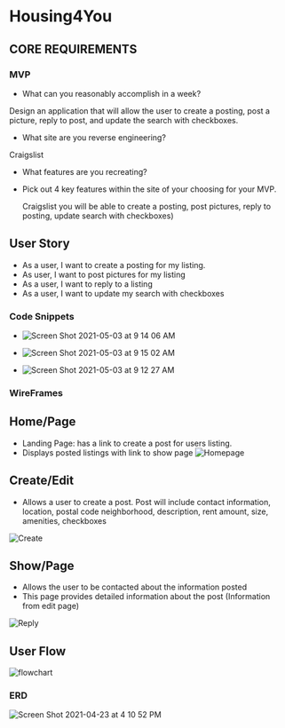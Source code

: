 # Housing4You

## CORE REQUIREMENTS

### MVP
- What can you reasonably accomplish in a week?

Design an application that will allow the user to create a posting, post a picture, reply to post, and update the search with checkboxes. 

 - What site are you reverse engineering?

Craigslist 
- What features are you recreating?
- Pick out 4 key features within the site of your choosing for your MVP. 
    
    Craigslist you will be able to create a posting, post pictures, reply to posting, update search with checkboxes)

## User Story
- As a user, I want to create a posting for my listing.
- As user, I want to post pictures for my listing 
- As a user, I want to reply to a listing
- As a user, I want to update my search with checkboxes 

### Code Snippets 

- ![Screen Shot 2021-05-03 at 9 14 06 AM](https://media.git.generalassemb.ly/user/35030/files/2d925e80-abf0-11eb-8b73-1e006fb008be)

- ![Screen Shot 2021-05-03 at 9 15 02 AM](https://media.git.generalassemb.ly/user/35030/files/32efa900-abf0-11eb-8998-1ca3b83c8153)

- ![Screen Shot 2021-05-03 at 9 12 27 AM](https://media.git.generalassemb.ly/user/35030/files/6b8f8280-abf0-11eb-958f-765f193d771b)

### WireFrames 

## Home/Page
- Landing Page: has a link to create a post for users listing.
- Displays posted listings with link to show page 
![Homepage](https://media.git.generalassemb.ly/user/35030/files/4eb1bd00-a442-11eb-971d-15b4faae90e8)

## Create/Edit 
- Allows a user to create a post. Post will include contact information, location, postal code neighborhood, description, rent amount, size, amenities, checkboxes

![Create](https://media.git.generalassemb.ly/user/35030/files/8e78a480-a442-11eb-8cc0-e2b38d4685b7)

## Show/Page 
- Allows the user to be contacted about the information posted
- This page provides detailed information about the post (Information from edit page) 

![Reply](https://media.git.generalassemb.ly/user/35030/files/b10abd80-a442-11eb-94cc-4aa157c1a865)

## User Flow 
![flowchart](https://media.git.generalassemb.ly/user/35030/files/05686a00-a450-11eb-810a-a01ef6e5730d)

### ERD 


![Screen Shot 2021-04-23 at 4 10 52 PM](https://media.git.generalassemb.ly/user/35030/files/99954280-a76a-11eb-8fb1-8512cc56fb12)